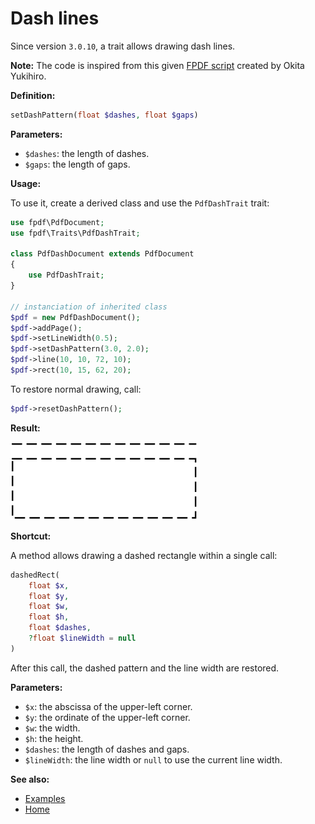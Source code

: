 # Dash lines

Since version `3.0.10`, a trait allows drawing dash lines.

**Note:** The code is inspired from this given
[FPDF script](https://www.fpdf.org/en/script/script33.php) created by
Okita Yukihiro.

**Definition:**

```php
setDashPattern(float $dashes, float $gaps)
```

**Parameters:**

- `$dashes`: the length of dashes.
- `$gaps`: the length of gaps.

**Usage:**

To use it, create a derived class and use the `PdfDashTrait` trait:

```php
use fpdf\PdfDocument;
use fpdf\Traits\PdfDashTrait;

class PdfDashDocument extends PdfDocument
{
    use PdfDashTrait;
}

// instanciation of inherited class
$pdf = new PdfDashDocument();
$pdf->addPage();
$pdf->setLineWidth(0.5);
$pdf->setDashPattern(3.0, 2.0);
$pdf->line(10, 10, 72, 10);
$pdf->rect(10, 15, 62, 20);
```

To restore normal drawing, call:

```php
$pdf->resetDashPattern();
```

**Result:**

![Result](images/dashes.png)

**Shortcut:**

A method allows drawing a dashed rectangle within a single call:

```php
dashedRect(
    float $x,
    float $y,
    float $w,
    float $h,
    float $dashes,
    ?float $lineWidth = null
)
```

After this call, the dashed pattern and the line width are restored.

**Parameters:**

- `$x`: the abscissa of the upper-left corner.
- `$y`: the ordinate of the upper-left corner.
- `$w`: the width.
- `$h`: the height.
- `$dashes`: the length of dashes and gaps.
- `$lineWidth`: the line width or `null` to use the current line
  width.

**See also:**

- [Examples](examples.md)
- [Home](../README.md)
